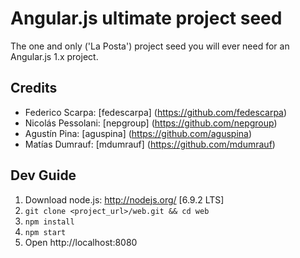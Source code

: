 # Angular.js ultimate project seed

The one and only ('La Posta') project seed you will ever need for an Angular.js 1.x project.

## Credits

* Federico Scarpa: [fedescarpa] (https://github.com/fedescarpa)
* Nicolás Pessolani: [nepgroup] (https://github.com/nepgroup)
* Agustín Pina: [aguspina] (https://github.com/aguspina)
* Matías Dumrauf: [mdumrauf] (https://github.com/mdumrauf)

## Dev Guide

1. Download node.js: http://nodejs.org/ [6.9.2 LTS]
1. `git clone <project_url>/web.git && cd web`
1. `npm install`
1. `npm start`
1. Open http://localhost:8080
